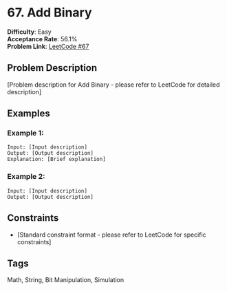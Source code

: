 # 67. Add Binary

**Difficulty**: Easy  
**Acceptance Rate**: 56.1%  
**Problem Link**: [LeetCode #67](https://leetcode.com/problems/add-binary/)

## Problem Description

[Problem description for Add Binary - please refer to LeetCode for detailed description]

## Examples

### Example 1:
```
Input: [Input description]
Output: [Output description]
Explanation: [Brief explanation]
```

### Example 2:
```
Input: [Input description]
Output: [Output description]
```

## Constraints

- [Standard constraint format - please refer to LeetCode for specific constraints]

## Tags
Math, String, Bit Manipulation, Simulation